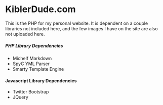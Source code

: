 KiblerDude.com
==============

This is the PHP for my personal website.  It is dependent on a couple libraries not included here, and the few images I have on the site are also not uploaded here.

##### PHP Library Dependencies

- Michelf Markdown
- SpyC YML Parser
- Smarty Template Engine

#### Javascript Library Dependencies

- Twitter Bootstrap
- JQuery